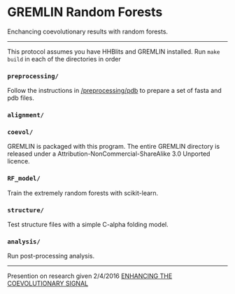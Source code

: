 # GREMLIN Random Forests
Enchancing coevolutionary results with random forests.

------------------------------------------------------------

This protocol assumes you have HHBlits and GREMLIN installed. Run `make build` in each of the directories in order

### `preprocessing/`

Follow the instructions in [/preprocessing/pdb](/preprocessing/org_pdb) to prepare a set of fasta and pdb files.

### `alignment/`

### `coevol/`

GREMLIN is packaged with this program. The entire GREMLIN directory is released under a Attribution-NonCommercial-ShareAlike 3.0 Unported licence.

### `RF_model/`

Train the extremely random forests with scikit-learn.

### `structure/`

Test structure files with a simple C-alpha folding model.

### `analysis/`

Run post-processing analysis.

----------------------------------------------------------------------

Presention on research given 2/4/2016
[ENHANCING THE COEVOLUTIONARY SIGNAL](http://thoppe.github.io/Presentation_Enhancing_coevol_signal/Brooks_presentation.html#/)


